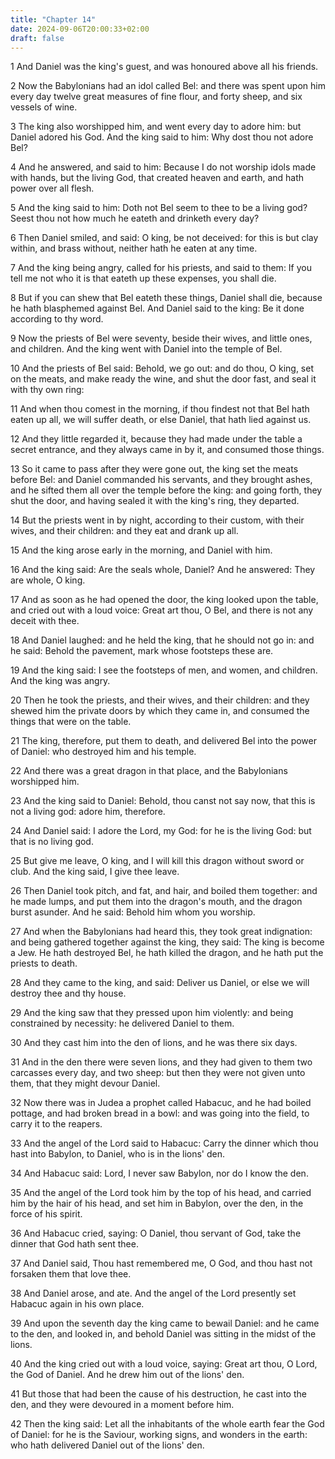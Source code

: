 ```yaml
---
title: "Chapter 14"
date: 2024-09-06T20:00:33+02:00
draft: false
---
```



1 And Daniel was the king's guest, and was honoured above all his friends.

2 Now the Babylonians had an idol called Bel: and there was spent upon him every day twelve great measures of fine flour, and forty sheep, and six vessels of wine.

3 The king also worshipped him, and went every day to adore him: but Daniel adored his God. And the king said to him: Why dost thou not adore Bel?

4 And he answered, and said to him: Because I do not worship idols made with hands, but the living God, that created heaven and earth, and hath power over all flesh.

5 And the king said to him: Doth not Bel seem to thee to be a living god? Seest thou not how much he eateth and drinketh every day?

6 Then Daniel smiled, and said: O king, be not deceived: for this is but clay within, and brass without, neither hath he eaten at any time.

7 And the king being angry, called for his priests, and said to them: If you tell me not who it is that eateth up these expenses, you shall die.

8 But if you can shew that Bel eateth these things, Daniel shall die, because he hath blasphemed against Bel. And Daniel said to the king: Be it done according to thy word.

9 Now the priests of Bel were seventy, beside their wives, and little ones, and children. And the king went with Daniel into the temple of Bel.

10 And the priests of Bel said: Behold, we go out: and do thou, O king, set on the meats, and make ready the wine, and shut the door fast, and seal it with thy own ring:

11 And when thou comest in the morning, if thou findest not that Bel hath eaten up all, we will suffer death, or else Daniel, that hath lied against us.

12 And they little regarded it, because they had made under the table a secret entrance, and they always came in by it, and consumed those things.

13 So it came to pass after they were gone out, the king set the meats before Bel: and Daniel commanded his servants, and they brought ashes, and he sifted them all over the temple before the king: and going forth, they shut the door, and having sealed it with the king's ring, they departed.

14 But the priests went in by night, according to their custom, with their wives, and their children: and they eat and drank up all.

15 And the king arose early in the morning, and Daniel with him.

16 And the king said: Are the seals whole, Daniel? And he answered: They are whole, O king.

17 And as soon as he had opened the door, the king looked upon the table, and cried out with a loud voice: Great art thou, O Bel, and there is not any deceit with thee.

18 And Daniel laughed: and he held the king, that he should not go in: and he said: Behold the pavement, mark whose footsteps these are.

19 And the king said: I see the footsteps of men, and women, and children. And the king was angry.

20 Then he took the priests, and their wives, and their children: and they shewed him the private doors by which they came in, and consumed the things that were on the table.

21 The king, therefore, put them to death, and delivered Bel into the power of Daniel: who destroyed him and his temple.

22 And there was a great dragon in that place, and the Babylonians worshipped him.

23 And the king said to Daniel: Behold, thou canst not say now, that this is not a living god: adore him, therefore.

24 And Daniel said: I adore the Lord, my God: for he is the living God: but that is no living god.

25 But give me leave, O king, and I will kill this dragon without sword or club. And the king said, I give thee leave.

26 Then Daniel took pitch, and fat, and hair, and boiled them together: and he made lumps, and put them into the dragon's mouth, and the dragon burst asunder. And he said: Behold him whom you worship.

27 And when the Babylonians had heard this, they took great indignation: and being gathered together against the king, they said: The king is become a Jew. He hath destroyed Bel, he hath killed the dragon, and he hath put the priests to death.

28 And they came to the king, and said: Deliver us Daniel, or else we will destroy thee and thy house.

29 And the king saw that they pressed upon him violently: and being constrained by necessity: he delivered Daniel to them.

30 And they cast him into the den of lions, and he was there six days.

31 And in the den there were seven lions, and they had given to them two carcasses every day, and two sheep: but then they were not given unto them, that they might devour Daniel.

32 Now there was in Judea a prophet called Habacuc, and he had boiled pottage, and had broken bread in a bowl: and was going into the field, to carry it to the reapers.

33 And the angel of the Lord said to Habacuc: Carry the dinner which thou hast into Babylon, to Daniel, who is in the lions' den.

34 And Habacuc said: Lord, I never saw Babylon, nor do I know the den.

35 And the angel of the Lord took him by the top of his head, and carried him by the hair of his head, and set him in Babylon, over the den, in the force of his spirit.

36 And Habacuc cried, saying: O Daniel, thou servant of God, take the dinner that God hath sent thee.

37 And Daniel said, Thou hast remembered me, O God, and thou hast not forsaken them that love thee.

38 And Daniel arose, and ate. And the angel of the Lord presently set Habacuc again in his own place.

39 And upon the seventh day the king came to bewail Daniel: and he came to the den, and looked in, and behold Daniel was sitting in the midst of the lions.

40 And the king cried out with a loud voice, saying: Great art thou, O Lord, the God of Daniel. And he drew him out of the lions' den.

41 But those that had been the cause of his destruction, he cast into the den, and they were devoured in a moment before him.

42 Then the king said: Let all the inhabitants of the whole earth fear the God of Daniel: for he is the Saviour, working signs, and wonders in the earth: who hath delivered Daniel out of the lions' den.

